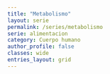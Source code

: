 ```yaml
---
title: "Metabolismo"
layout: serie
permalink: /series/metabolismo
serie: alimentacion
category: Cuerpo humano
author_profile: false
classes: wide
entries_layout: grid
---
```



